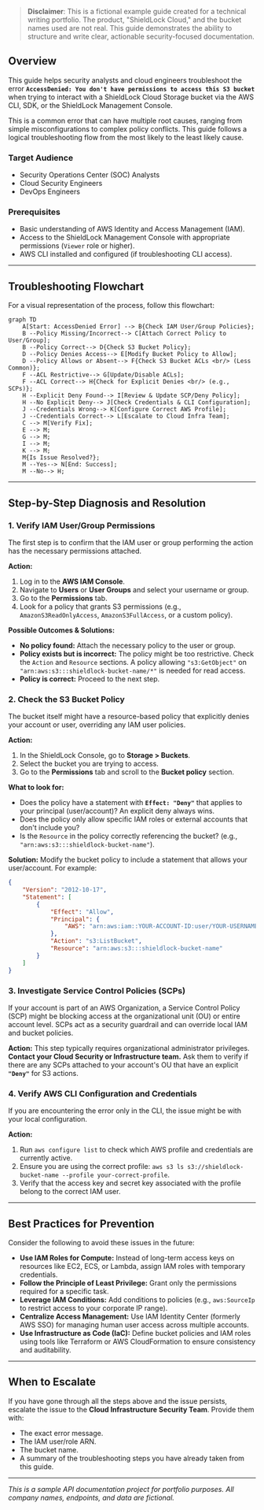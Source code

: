 > **Disclaimer**: This is a fictional example guide created for a technical writing portfolio. The product, "ShieldLock Cloud," and the bucket names used are not real. This guide demonstrates the ability to structure and write clear, actionable security-focused documentation.

## Overview

This guide helps security analysts and cloud engineers troubleshoot the error **`AccessDenied: You don't have permissions to access this S3 bucket`** when trying to interact with a ShieldLock Cloud Storage bucket via the AWS CLI, SDK, or the ShieldLock Management Console.

This is a common error that can have multiple root causes, ranging from simple misconfigurations to complex policy conflicts. This guide follows a logical troubleshooting flow from the most likely to the least likely cause.

### Target Audience
* Security Operations Center (SOC) Analysts
* Cloud Security Engineers
* DevOps Engineers

### Prerequisites
* Basic understanding of AWS Identity and Access Management (IAM).
* Access to the ShieldLock Management Console with appropriate permissions (`Viewer` role or higher).
* AWS CLI installed and configured (if troubleshooting CLI access).

---

## Troubleshooting Flowchart

For a visual representation of the process, follow this flowchart:

```mermaid
graph TD
    A[Start: AccessDenied Error] --> B{Check IAM User/Group Policies};
    B --Policy Missing/Incorrect--> C[Attach Correct Policy to User/Group];
    B --Policy Correct--> D{Check S3 Bucket Policy};
    D --Policy Denies Access--> E[Modify Bucket Policy to Allow];
    D --Policy Allows or Absent--> F{Check S3 Bucket ACLs <br/> (Less Common)};
    F --ACL Restrictive--> G[Update/Disable ACLs];
    F --ACL Correct--> H{Check for Explicit Denies <br/> (e.g., SCPs)};
    H --Explicit Deny Found--> I[Review & Update SCP/Deny Policy];
    H --No Explicit Deny--> J[Check Credentials & CLI Configuration];
    J --Credentials Wrong--> K[Configure Correct AWS Profile];
    J --Credentials Correct--> L[Escalate to Cloud Infra Team];
    C --> M[Verify Fix];
    E --> M;
    G --> M;
    I --> M;
    K --> M;
    M{Is Issue Resolved?};
    M --Yes--> N[End: Success];
    M --No--> H;
```

-----

## Step-by-Step Diagnosis and Resolution

### 1\. Verify IAM User/Group Permissions

The first step is to confirm that the IAM user or group performing the action has the necessary permissions attached.

**Action:**

1.  Log in to the **AWS IAM Console**.
2.  Navigate to **Users** or **User Groups** and select your username or group.
3.  Go to the **Permissions** tab.
4.  Look for a policy that grants S3 permissions (e.g., `AmazonS3ReadOnlyAccess`, `AmazonS3FullAccess`, or a custom policy).

**Possible Outcomes & Solutions:**

  * **No policy found:** Attach the necessary policy to the user or group.
  * **Policy exists but is incorrect:** The policy might be too restrictive. Check the `Action` and `Resource` sections. A policy allowing `"s3:GetObject"` on `"arn:aws:s3:::shieldlock-bucket-name/*"` is needed for read access.
  * **Policy is correct:** Proceed to the next step.

### 2\. Check the S3 Bucket Policy

The bucket itself might have a resource-based policy that explicitly denies your account or user, overriding any IAM user policies.

**Action:**

1.  In the ShieldLock Console, go to **Storage \> Buckets**.
2.  Select the bucket you are trying to access.
3.  Go to the **Permissions** tab and scroll to the **Bucket policy** section.

**What to look for:**

  * Does the policy have a statement with **`Effect: "Deny"`** that applies to your principal (user/account)? An explicit deny always wins.
  * Does the policy only allow specific IAM roles or external accounts that don't include you?
  * Is the `Resource` in the policy correctly referencing the bucket? (e.g., `"arn:aws:s3:::shieldlock-bucket-name"`).

**Solution:**
Modify the bucket policy to include a statement that allows your user/account. For example:

```json
{
    "Version": "2012-10-17",
    "Statement": [
        {
            "Effect": "Allow",
            "Principal": {
                "AWS": "arn:aws:iam::YOUR-ACCOUNT-ID:user/YOUR-USERNAME"
            },
            "Action": "s3:ListBucket",
            "Resource": "arn:aws:s3:::shieldlock-bucket-name"
        }
    ]
}
```

### 3\. Investigate Service Control Policies (SCPs)

If your account is part of an AWS Organization, a Service Control Policy (SCP) might be blocking access at the organizational unit (OU) or entire account level. SCPs act as a security guardrail and can override local IAM and bucket policies.

**Action:**
This step typically requires organizational administrator privileges. **Contact your Cloud Security or Infrastructure team.** Ask them to verify if there are any SCPs attached to your account's OU that have an explicit **`"Deny"`** for S3 actions.

### 4\. Verify AWS CLI Configuration and Credentials

If you are encountering the error only in the CLI, the issue might be with your local configuration.

**Action:**

1.  Run `aws configure list` to check which AWS profile and credentials are currently active.
2.  Ensure you are using the correct profile: `aws s3 ls s3://shieldlock-bucket-name --profile your-correct-profile`.
3.  Verify that the access key and secret key associated with the profile belong to the correct IAM user.

-----

## Best Practices for Prevention

Consider the following to avoid these issues in the future:

  * **Use IAM Roles for Compute:** Instead of long-term access keys on resources like EC2, ECS, or Lambda, assign IAM roles with temporary credentials.
  * **Follow the Principle of Least Privilege:** Grant only the permissions required for a specific task.
  * **Leverage IAM Conditions:** Add conditions to policies (e.g., `aws:SourceIp` to restrict access to your corporate IP range).
  * **Centralize Access Management:** Use IAM Identity Center (formerly AWS SSO) for managing human user access across multiple accounts.
  * **Use Infrastructure as Code (IaC):** Define bucket policies and IAM roles using tools like Terraform or AWS CloudFormation to ensure consistency and auditability.

-----

## When to Escalate

If you have gone through all the steps above and the issue persists, escalate the issue to the **Cloud Infrastructure Security Team**. Provide them with:

  * The exact error message.
  * The IAM user/role ARN.
  * The bucket name.
  * A summary of the troubleshooting steps you have already taken from this guide.

---

*This is a sample API documentation project for portfolio purposes. All company names, endpoints, and data are fictional.*